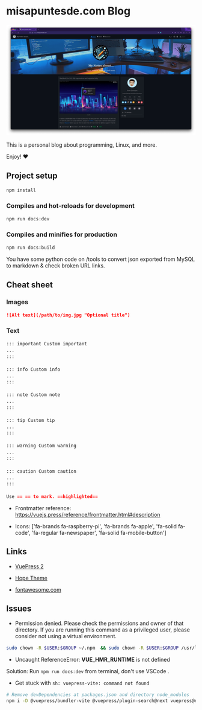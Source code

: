 # misapuntesde.com Blog

![new_site_screenshot](src/.vuepress/public/images/new_site_screenshot.png)

This is a personal blog about programming, Linux, and more.

Enjoy! ❤️

## Project setup

```bash
npm install
```

### Compiles and hot-reloads for development

```bash
npm run docs:dev
```

### Compiles and minifies for production

```bash
npm run docs:build
```

You have some python code on /tools to convert json exported from MySQL to markdown & check broken URL links.

## Cheat sheet

### Images

```markdown
![Alt text](/path/to/img.jpg "Optional title")
```

### Text

```markdown
::: important Custom important
...
:::

::: info Custom info
...
:::

::: note Custom note
...
:::

::: tip Custom tip
...
:::

::: warning Custom warning
...
:::

::: caution Custom caution
...
:::

Use == == to mark. ==highlighted==
```

- Frontmatter reference: https://vuejs.press/reference/frontmatter.html#description

- Icons: ['fa-brands fa-raspberry-pi', 'fa-brands fa-apple', 'fa-solid fa-code', 'fa-regular fa-newspaper', 'fa-solid fa-mobile-button']

## Links

- [VuePress 2](https://v2.vuepress.vuejs.org/)

- [Hope Theme](https://theme-hope.vuejs.press)

- [fontawesome.com](https://fontawesome.com/search?o=r&m=free&f=classic&s=brands)

## Issues

- Permission denied. Please check the permissions and owner of that directory. If you are running this command as a privileged user, please consider not using a virtual environment.

```bash
sudo chown -R $USER:$GROUP ~/.npm  && sudo chown -R $USER:$GROUP /usr/local/lib/node_modules && sudo chown -R $USER:$GROUP /usr/local/bin/
```

- Uncaught ReferenceError: **VUE_HMR_RUNTIME** is not defined

Solution: Run `npm run docs:dev` from terminal, don't use VSCode .

- Get stuck with `sh: vuepress-vite: command not found`

```bash
# Remove devDependencies at packages.json and directory node_modules
npm i -D @vuepress/bundler-vite @vuepress/plugin-search@next vuepress@next vuepress-theme-hope @vuepress/plugin-feed@next @vuepress/plugin-redirect@next --legacy-peer-deps
```
